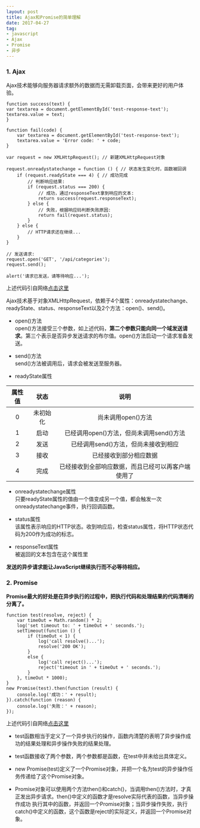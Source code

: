 ```yaml
---
layout: post
title: Ajax和Promise的简单理解
date: 2017-04-27
tag: 
- javascript
- Ajax
- Promise
- 异步
---
```


### 1. Ajax

Ajax技术能够向服务器请求额外的数据而无需卸载页面，会带来更好的用户体验。

<!-- more -->

    function success(text) {
    var textarea = document.getElementById('test-response-text');
    textarea.value = text;
    }

    function fail(code) {
        var textarea = document.getElementById('test-response-text');
        textarea.value = 'Error code: ' + code;
    }

    var request = new XMLHttpRequest(); // 新建XMLHttpRequest对象

    request.onreadystatechange = function () { // 状态发生变化时，函数被回调
        if (request.readyState === 4) { // 成功完成
            // 判断响应结果:
            if (request.status === 200) {
                // 成功，通过responseText拿到响应的文本:
                return success(request.responseText);
            } else {
                // 失败，根据响应码判断失败原因:
                return fail(request.status);
            }
        } else {
            // HTTP请求还在继续...
        }
    }

    // 发送请求:
    request.open('GET', '/api/categories');
    request.send();

    alert('请求已发送，请等待响应...');

上述代码引自网络[点击这里](http://www.liaoxuefeng.com/wiki/001434446689867b27157e896e74d51a89c25cc8b43bdb3000/001434499861493e7c35be5e0864769a2c06afb4754acc6000)  

Ajax技术基于对象XMLHttpRequest，依赖于4个属性：onreadystatechange、readyState、status、responseText以及2个方法：open()、send()。

- open()方法  
open()方法接受三个参数，如上述代码，**第二个参数只能向同一个域发送请求**。第三个表示是否异步发送请求的布尔值。open()方法启动一个请求准备发送。

- send()方法  
send()方法被调用后，请求会被发送至服务器。

- readyState属性

|属性值|状态|说明|
|:---:|:---:|:---:|
|0|未初始化|尚未调用open()方法|
|1|启动|已经调用open()方法，但尚未调用send()方法|
|2|发送|已经调用send()方法，但尚未接收到相应|
|3|接收|已经接收到部分相应数据|
|4|完成|已经接收到全部响应数据，而且已经可以再客户端使用了|

- onreadystatechange属性  
只要readyState属性的值由一个值变成另一个值，都会触发一次onreadystatechange事件，执行回调函数。

- status属性  
该属性表示响应的HTTP状态。收到响应后，检查status属性，将HTTP状态代码为200作为成功的标志。

- responseText属性  
被返回的文本包含在这个属性里
  
**发送的异步请求能让JavaScript继续执行而不必等待相应。** 

### 2. Promise

**Promise最大的好处是在异步执行的过程中，把执行代码和处理结果的代码清晰的分离了。**

    function test(resolve, reject) {
        var timeOut = Math.random() * 2;
        log('set timeout to: ' + timeOut + ' seconds.');
        setTimeout(function () {
            if (timeOut < 1) {
                log('call resolve()...');
                resolve('200 OK');
            }
            else {
                log('call reject()...');
                reject('timeout in ' + timeOut + ' seconds.');
            }
        }, timeOut * 1000);
    }
    new Promise(test).then(function (result) {
        console.log('成功：' + result);
    }).catch(function (reason) {
        console.log('失败：' + reason);
    });

上述代码引自网络[点击这里](www.liaoxuefeng.com/wiki/001434446689867b27157e896e74d51a89c25cc8b43bdb3000/0014345008539155e93fc16046d4bb7854943814c4f9dc2000)

- test函数相当于定义了一个异步执行的操作，函数内清楚的表明了异步操作成功的结果处理和异步操作失败的结果处理。

- test函数接收了两个参数，两个参数都是函数，在test中并未给出具体定义。

- new Promise(test)定义了一个Promise对象，并把一个名为test的异步操作任务传递给了这个Promise对象。

- Promise对象可以使用两个方法then()和catch()，当调用then()方法时，才真正发出异步请求。then()中定义的函数才是resolve实际代表的函数，当异步操作成功
  执行其中的函数，并返回一个Promise对象；当异步操作失败，执行catch()中定义的函数，这个函数是reject的实际定义，并返回一个Promise对象。





